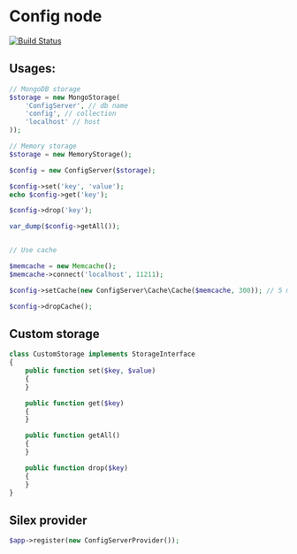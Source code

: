 # Config node

  
[![Build Status](https://travis-ci.org/nicklasos/ConfigServer.svg?branch=master)](https://travis-ci.org/nicklasos/ConfigServer)

## Usages:
```php
// MongoDB storage
$storage = new MongoStorage(
    'ConfigServer', // db name
    'config', // collection
    'localhost' // host
));

// Memory storage
$storage = new MemoryStorage();

$config = new ConfigServer($storage);

$config->set('key', 'value');
echo $config->get('key');

$config->drop('key');

var_dump($config->getAll());


// Use cache

$memcache = new Memcache();
$memcache->connect('localhost', 11211);

$config->setCache(new ConfigServer\Cache\Cache($memcache, 300)); // 5 minutes

$config->dropCache();
```

## Custom storage
```php
class CustomStorage implements StorageInterface
{
    public function set($key, $value)
    {
    }

    public function get($key)
    {
    }

    public function getAll()
    {
    }

    public function drop($key)
    {
    }
}

```

## Silex provider
```php
$app->register(new ConfigServerProvider());
```
